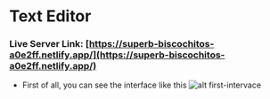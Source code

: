 # Text Editor

### Live Server Link: [https://superb-biscochitos-a0e2ff.netlify.app/](https://superb-biscochitos-a0e2ff.netlify.app/)

* First of all, you can see the interface like this ![alt first-intervace](https://i.ibb.co/QCrH87T/Screenshot-2.png)
